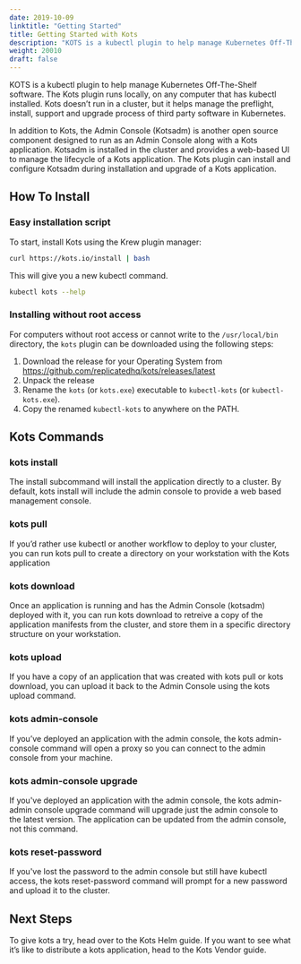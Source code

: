 ```yaml
---
date: 2019-10-09
linktitle: "Getting Started"
title: Getting Started with Kots
description: "KOTS is a kubectl plugin to help manage Kubernetes Off-The-Shelf software. The Kots plugin runs locally, on any computer that has kubectl installed. Kots doesn’t run in a cluster, but it helps manage the preflight, install, support and upgrade process of third party software in Kubernetes."
weight: 20010
draft: false
---
```


KOTS is a kubectl plugin to help manage Kubernetes Off-The-Shelf software. The Kots plugin runs locally, on any computer that has kubectl installed. Kots doesn’t run in a cluster, but it helps manage the preflight, install, support and upgrade process of third party software in Kubernetes.

In addition to Kots, the Admin Console (Kotsadm) is another open source component designed to run as an Admin Console along with a Kots application. Kotsadm is installed in the cluster and provides a web-based UI to manage the lifecycle of a Kots application. The Kots plugin can install and configure Kotsadm during installation and upgrade of a Kots application.

## How To Install

### Easy installation script

To start, install Kots using the Krew plugin manager:
```bash
curl https://kots.io/install | bash
```

This will give you a new kubectl command.
```bash
kubectl kots --help
```

### Installing without root access

For computers without root access or cannot write to the `/usr/local/bin` directory, the `kots` plugin can be downloaded using the following steps:

1. Download the release for your Operating System from https://github.com/replicatedhq/kots/releases/latest
1. Unpack the release
1. Rename the `kots` (or `kots.exe`) executable to `kubectl-kots` (or `kubectl-kots.exe`).
1. Copy the renamed `kubectl-kots` to anywhere on the PATH.


## Kots Commands

### kots install
The install subcommand will install the application directly to a cluster. By default, kots install will include the admin console to provide a web based management console.

### kots pull
If you’d rather use kubectl or another workflow to deploy to your cluster, you can run kots pull to create a directory on your workstation with the Kots application

### kots download
Once an application is running and has the Admin Console (kotsadm) deployed with it, you can run kots download to retreive a copy of the application manifests from the cluster, and store them in a specific directory structure on your workstation.

### kots upload
If you have a copy of an application that was created with kots pull or kots download, you can upload it back to the Admin Console using the kots upload command.

### kots admin-console
If you’ve deployed an application with the admin console, the kots admin-console command will open a proxy so you can connect to the admin console from your machine.

### kots admin-console upgrade
If you've deployed an application with the admin console, the kots admin-admin console upgrade command will upgrade just the admin console to the latest version. The application can be updated from the admin console, not this command.

### kots reset-password
If you've lost the password to the admin console but still have kubectl access, the kots reset-password command will prompt for a new password and upload it to the cluster.

## Next Steps
To give kots a try, head over to the Kots Helm guide. If you want to see what it’s like to distribute a kots application, head to the Kots Vendor guide.
